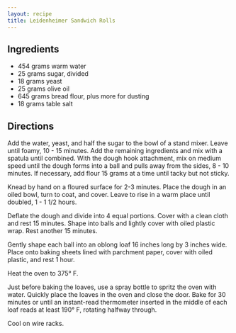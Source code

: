 ```yaml
---
layout: recipe
title: Leidenheimer Sandwich Rolls
---
```


## Ingredients

* 454 grams warm water
* 25 grams sugar, divided
* 18 grams yeast
* 25 grams olive oil
* 645 grams bread flour, plus more for dusting
* 18 grams table salt

## Directions

Add the water, yeast, and half the sugar to the bowl of a stand mixer. Leave until foamy, 10 - 15 minutes. Add the remaining ingredients and mix with a spatula until combined. With the dough hook attachment, mix on medium speed until the dough forms into a ball and pulls away from the sides, 8 - 10 minutes. If necessary, add flour 15 grams at a time until tacky but not sticky.

Knead by hand on a floured surface for 2-3 minutes. Place the dough in an oiled bowl, turn to coat, and cover. Leave to rise in a warm place until doubled, 1 - 1 1/2 hours.

Deflate the dough and divide into 4 equal portions. Cover with a clean cloth and rest 15 minutes. Shape into balls and lightly cover with oiled plastic wrap. Rest another 15 minutes.

Gently shape each ball into an oblong loaf 16 inches long by 3 inches wide. Place onto baking sheets lined with parchment paper, cover with oiled plastic, and rest 1 hour.

Heat the oven to 375° F.

Just before baking the loaves, use a spray bottle to spritz the oven with water. Quickly place the loaves in the oven and close the door. Bake for 30 minutes or until an instant-read thermometer inserted in the middle of each loaf reads at least 190° F, rotating halfway through.

Cool on wire racks.
